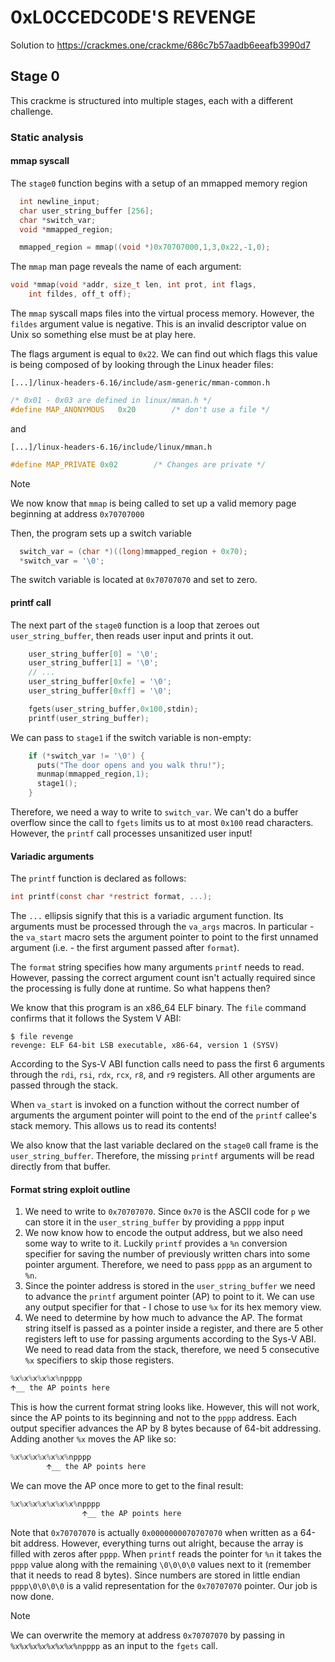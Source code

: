 # 0xL0CCEDC0DE'S REVENGE
Solution to https://crackmes.one/crackme/686c7b57aadb6eeafb3990d7

## Stage 0
This crackme is structured into multiple stages, each with a different challenge.
### Static analysis
#### mmap syscall
The `stage0` function begins with a setup of an mmapped memory region
```c
  int newline_input;
  char user_string_buffer [256];
  char *switch_var;
  void *mmapped_region;

  mmapped_region = mmap((void *)0x70707000,1,3,0x22,-1,0);
```

The `mmap` man page reveals the name of each argument:
```c
void *mmap(void *addr, size_t len, int prot, int flags, 
    int fildes, off_t off);
```

The `mmap` syscall maps files into the virtual process memory. However, the
`fildes` argument value is negative. This is an invalid descriptor value on Unix
so something else must be at play here.

The flags argument is equal to `0x22`. We can find out which flags this value is
being composed of by looking through the Linux header files:

`[...]/linux-headers-6.16/include/asm-generic/mman-common.h`
```c
/* 0x01 - 0x03 are defined in linux/mman.h */
#define MAP_ANONYMOUS	0x20		/* don't use a file */
```

and

`[...]/linux-headers-6.16/include/linux/mman.h`
```c
#define MAP_PRIVATE	0x02		/* Changes are private */
```

> [!NOTE]
> We now know that `mmap` is being called to set up a valid memory page beginning
> at address `0x70707000`

Then, the program sets up a switch variable

```c
  switch_var = (char *)((long)mmapped_region + 0x70);
  *switch_var = '\0';
```

The switch variable is located at `0x70707070` and set to zero.

#### printf call
The next part of the `stage0` function is a loop that zeroes out
`user_string_buffer`, then reads user input and prints it out.

```c
    user_string_buffer[0] = '\0';
    user_string_buffer[1] = '\0';
    // ...
    user_string_buffer[0xfe] = '\0';
    user_string_buffer[0xff] = '\0';

    fgets(user_string_buffer,0x100,stdin);
    printf(user_string_buffer);
```

We can pass to `stage1` if the switch variable is non-empty:

```c
    if (*switch_var != '\0') {
      puts("The door opens and you walk thru!");
      munmap(mmapped_region,1);
      stage1();
    }
```

Therefore, we need a way to write to `switch_var`.
We can't do a buffer overflow since the call to `fgets` limits us to at most
`0x100` read characters. However, the `printf` call processes unsanitized user
input!

#### Variadic arguments
The `printf` function is declared as follows:

```c
int printf(const char *restrict format, ...);
```

The `...` ellipsis signify that this is a variadic argument function.
Its arguments must be processed through the `va_args` macros. In particular -
the `va_start` macro sets the argument pointer to point to the first unnamed
argument (i.e. - the first argument passed after `format`).

The `format` string specifies how many arguments `printf` needs to read. However,
passing the correct argument count isn't actually required since the processing
is fully done at runtime. So what happens then?

We know that this program is an x86\_64 ELF binary. The `file` command confirms
that it follows the System V ABI:

```
$ file revenge
revenge: ELF 64-bit LSB executable, x86-64, version 1 (SYSV)
```

According to the Sys-V ABI function calls need to pass the first 6 arguments
through the `rdi`, `rsi`, `rdx`, `rcx`, `r8`, and `r9` registers. All other
arguments are passed through the stack.

When `va_start` is invoked on a function without the correct number of arguments
the argument pointer will point to the end of the `printf` callee's stack memory.
This allows us to read its contents!

We also know that the last variable declared on the `stage0` call frame is the
`user_string_buffer`. Therefore, the missing `printf` arguments will be read
directly from that buffer.

#### Format string exploit outline
1. We need to write to `0x70707070`. Since `0x70` is the ASCII code for `p` we
can store it in the `user_string_buffer` by providing a `pppp` input
2. We now know how to encode the output address, but we also need some way to
write to it. Luckily `printf` provides a `%n` conversion specifier for saving
the number of previously written chars into some pointer argument. Therefore,
we need to pass `pppp` as an argument to `%n`.
3. Since the pointer address is stored in the `user_string_buffer` we need to
advance the `printf` argument pointer (AP) to point to it. We can use any output
specifier for that - I chose to use `%x` for its hex memory view.
4. We need to determine by how much to advance the AP. The format string itself
is passed as a pointer inside a register, and there are 5 other registers left
to use for passing arguments according to the Sys-V ABI. We need to read data
from the stack, therefore, we need 5 consecutive `%x` specifiers to skip those
registers.
```c
%x%x%x%x%x%npppp
🡩__ the AP points here
```
This is how the current format string looks like. However, this will not work,
since the AP points to its beginning and not to the `pppp` address. Each output
specifier advances the AP by 8 bytes because of 64-bit addressing. Adding
another `%x` moves the AP like so:
```c
%x%x%x%x%x%x%npppp
        🡩__ the AP points here
```
We can move the AP once more to get to the final result:
```c
%x%x%x%x%x%x%x%npppp
                🡩__ the AP points here
```

Note that `0x70707070` is actually `0x0000000070707070` when written as a 64-bit
address. However, everything turns out alright, because the array is filled with
zeros after `pppp`. When `printf` reads the pointer for `%n` it takes the `pppp`
value along with the remaining `\0\0\0\0` values next to it (remember that it
needs to read 8 bytes). Since numbers are stored in little endian `pppp\0\0\0\0`
is a valid representation for the `0x70707070` pointer. Our job is now done.

> [!NOTE]
> We can overwrite the memory at address `0x70707070` by passing in
> `%x%x%x%x%x%x%x%npppp` as an input to the `fgets` call.
